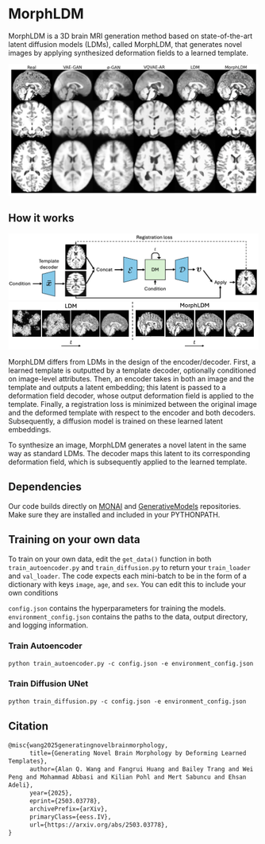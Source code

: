 # MorphLDM
MorphLDM is a 3D brain MRI generation method based on state-of-the-art latent diffusion models (LDMs), called MorphLDM, that generates novel images by applying synthesized deformation fields to a learned template.

![samples](samples.png)

## How it works
![arch](figures/arch.png)
![denoising](figures/denoising.png)

MorphLDM differs from LDMs in the design of the encoder/decoder. 
First, a learned template is outputted by a template decoder, optionally conditioned on image-level attributes. 
Then, an encoder takes in both an image and the template and outputs a latent embedding; this latent is passed to a deformation field decoder, whose output deformation field is applied to the template. 
Finally, a registration loss is minimized between the original image and the deformed template with respect to the encoder and both decoders. 
Subsequently, a diffusion model is trained on these learned latent embeddings.

To synthesize an image, MorphLDM generates a novel latent in the same way as standard LDMs. 
The decoder maps this latent to its corresponding deformation field, which is subsequently applied to the learned template.

## Dependencies
Our code builds directly on [MONAI](https://github.com/Project-MONAI/MONAI/tree/dev) and [GenerativeModels](https://github.com/Project-MONAI/GenerativeModels) repositories.
Make sure they are installed and included in your PYTHONPATH.

## Training on your own data
To train on your own data, edit the `get_data()` function in both `train_autoencoder.py` and `train_diffusion.py` to return your `train_loader` and `val_loader`.
The code expects each mini-batch to be in the form of a dictionary with keys `image`, `age`, and `sex`.
You can edit this to include your own conditions

`config.json` contains the hyperparameters for training the models.
`environment_config.json` contains the paths to the data, output directory, and logging information.

### Train Autoencoder
`python train_autoencoder.py -c config.json -e environment_config.json`

### Train Diffusion UNet
`python train_diffusion.py -c config.json -e environment_config.json`

## Citation
```
@misc{wang2025generatingnovelbrainmorphology,
      title={Generating Novel Brain Morphology by Deforming Learned Templates}, 
      author={Alan Q. Wang and Fangrui Huang and Bailey Trang and Wei Peng and Mohammad Abbasi and Kilian Pohl and Mert Sabuncu and Ehsan Adeli},
      year={2025},
      eprint={2503.03778},
      archivePrefix={arXiv},
      primaryClass={eess.IV},
      url={https://arxiv.org/abs/2503.03778}, 
}
```
